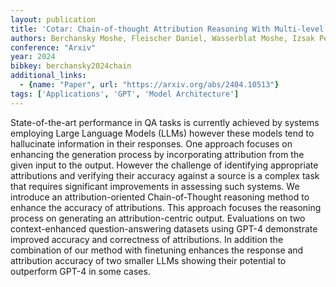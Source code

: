 ```yaml
---
layout: publication
title: 'Cotar: Chain-of-thought Attribution Reasoning With Multi-level Granularity'
authors: Berchansky Moshe, Fleischer Daniel, Wasserblat Moshe, Izsak Peter
conference: "Arxiv"
year: 2024
bibkey: berchansky2024chain
additional_links:
  - {name: "Paper", url: "https://arxiv.org/abs/2404.10513"}
tags: ['Applications', 'GPT', 'Model Architecture']
---
```

State-of-the-art performance in QA tasks is currently achieved by systems employing Large Language Models (LLMs) however these models tend to hallucinate information in their responses. One approach focuses on enhancing the generation process by incorporating attribution from the given input to the output. However the challenge of identifying appropriate attributions and verifying their accuracy against a source is a complex task that requires significant improvements in assessing such systems. We introduce an attribution-oriented Chain-of-Thought reasoning method to enhance the accuracy of attributions. This approach focuses the reasoning process on generating an attribution-centric output. Evaluations on two context-enhanced question-answering datasets using GPT-4 demonstrate improved accuracy and correctness of attributions. In addition the combination of our method with finetuning enhances the response and attribution accuracy of two smaller LLMs showing their potential to outperform GPT-4 in some cases.
